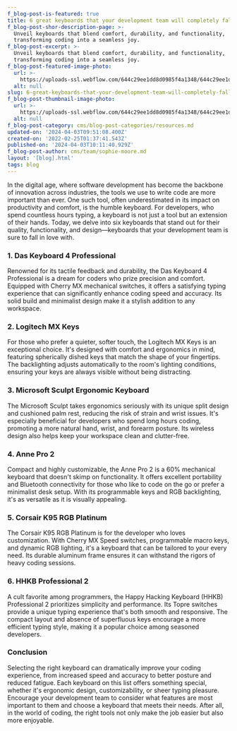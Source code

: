 ```yaml
---
f_blog-post-is-featured: true
title: 6 great keyboards that your development team will completely fall in love with
f_blog-post-shor-description-page: >-
  Unveil keyboards that blend comfort, durability, and functionality,
  transforming coding into a seamless joy.
f_blog-post-excerpt: >-
  Unveil keyboards that blend comfort, durability, and functionality,
  transforming coding into a seamless joy.
f_blog-post-featured-image-photo:
  url: >-
    https://uploads-ssl.webflow.com/644c29ee1dd8d0985f4a1348/644c29ee1dd8d0729e4a1493_image-6-blog-dev-template.png
  alt: null
slug: 6-great-keyboards-that-your-development-team-will-completely-fall-in-love-with
f_blog-post-thumbnail-image-photo:
  url: >-
    https://uploads-ssl.webflow.com/644c29ee1dd8d0985f4a1348/644c29ee1dd8d079bf4a14ae_thumbnail-6-blog-dev-template.png
  alt: null
f_blog-post-category: cms/blog-post-categories/resources.md
updated-on: '2024-04-03T09:51:08.400Z'
created-on: '2022-02-25T01:37:41.543Z'
published-on: '2024-04-03T10:11:40.929Z'
f_blog-post-author: cms/team/sophie-moore.md
layout: '[blog].html'
tags: blog
---
```


In the digital age, where software development has become the backbone of innovation across industries, the tools we use to write code are more important than ever. One such tool, often underestimated in its impact on productivity and comfort, is the humble keyboard. For developers, who spend countless hours typing, a keyboard is not just a tool but an extension of their hands. Today, we delve into six keyboards that stand out for their quality, functionality, and design—keyboards that your development team is sure to fall in love with.

### 1\. **Das Keyboard 4 Professional**

Renowned for its tactile feedback and durability, the Das Keyboard 4 Professional is a dream for coders who prize precision and comfort. Equipped with Cherry MX mechanical switches, it offers a satisfying typing experience that can significantly enhance coding speed and accuracy. Its solid build and minimalist design make it a stylish addition to any workspace.

### 2\. **Logitech MX Keys**

For those who prefer a quieter, softer touch, the Logitech MX Keys is an exceptional choice. It's designed with comfort and ergonomics in mind, featuring spherically dished keys that match the shape of your fingertips. The backlighting adjusts automatically to the room's lighting conditions, ensuring your keys are always visible without being distracting.

### 3\. **Microsoft Sculpt Ergonomic Keyboard**

The Microsoft Sculpt takes ergonomics seriously with its unique split design and cushioned palm rest, reducing the risk of strain and wrist issues. It's especially beneficial for developers who spend long hours coding, promoting a more natural hand, wrist, and forearm posture. Its wireless design also helps keep your workspace clean and clutter-free.

### 4\. **Anne Pro 2**

Compact and highly customizable, the Anne Pro 2 is a 60% mechanical keyboard that doesn't skimp on functionality. It offers excellent portability and Bluetooth connectivity for those who like to code on the go or prefer a minimalist desk setup. With its programmable keys and RGB backlighting, it's as versatile as it is visually appealing.

### 5\. **Corsair K95 RGB Platinum**

The Corsair K95 RGB Platinum is for the developer who loves customization. With Cherry MX Speed switches, programmable macro keys, and dynamic RGB lighting, it's a keyboard that can be tailored to your every need. Its durable aluminum frame ensures it can withstand the rigors of heavy coding sessions.

### 6\. **HHKB Professional 2**

A cult favorite among programmers, the Happy Hacking Keyboard (HHKB) Professional 2 prioritizes simplicity and performance. Its Topre switches provide a unique typing experience that's both smooth and responsive. The compact layout and absence of superfluous keys encourage a more efficient typing style, making it a popular choice among seasoned developers.

### Conclusion

Selecting the right keyboard can dramatically improve your coding experience, from increased speed and accuracy to better posture and reduced fatigue. Each keyboard on this list offers something special, whether it's ergonomic design, customizability, or sheer typing pleasure. Encourage your development team to consider what features are most important to them and choose a keyboard that meets their needs. After all, in the world of coding, the right tools not only make the job easier but also more enjoyable.
